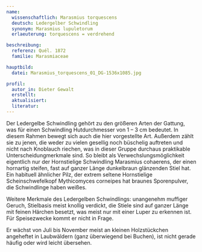 ```yaml
---
name:
  wissenschaftlich: Marasmius torquescens
  deutsch: Ledergelber Schwindling
  synonym: Marasmius lupuletorum
  erlaeuterung: torquescens = verdrehend

beschreibung:
  referenz: Quél. 1872
  familie: Marasmiaceae

hauptbild:
  datei: Marasmius_torquescens_01_DG-1536x1085.jpg

profil:
  autor_in: Dieter Gewalt
  erstellt:
  aktualisiert:
  literatur:
---
```



Der Ledergelbe Schwindling gehört zu den größeren Arten der Gattung, was für einen Schwindling Hutdurchmesser von 1 – 3 cm bedeutet. In diesem Rahmen bewegt sich auch die hier vorgestellte Art. Außerdem zählt sie zu jenen, die weder zu vielen gesellig noch büschelig auftreten und nicht nach Knoblauch riechen, was in dieser Gruppe durchaus praktikable Unterscheidungmerkmale sind. So bleibt als Verwechslungsmöglichkeit eigentlich nur der Hornstielige Schwindling Marasmius cohaerens, der einen hornartig steifen, fast auf ganzer Länge dunkelbraun glänzenden Stiel hat. Ein habituell ähnlicher Pilz, der extrem seltene Hornstielige Scheinschwefelkopf Mythicomyces corneipes hat braunes Sporenpulver, die Schwindlinge haben weißes.

Weitere Merkmale des Ledergelben Schwindlings: unangenehm muffiger Geruch, Stielbasis meist knollig verdickt, die Stiele sind auf ganzer Länge mit feinen Härchen besetzt, was meist nur mit einer Luper zu erkennen ist. Für Speisezwecke kommt er nicht in Frage.

Er wächst von Juli bis November meist an kleinen Holzstückchen angeheftet in Laubwäldern (ganz überwiegend bei Buchen), ist nicht gerade häufig oder wird leicht übersehen.

